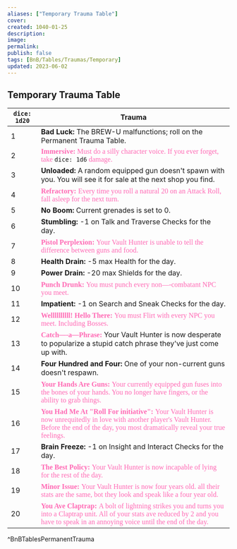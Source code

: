 ```yaml
---
aliases: ["Temporary Trauma Table"]
cover: 
created: 1040-01-25
description: 
image: 
permalink: 
publish: false
tags: [BnB/Tables/Traumas/Temporary]
updated: 2023-06-02
---
```


## Temporary Trauma Table

| `dice: 1d20` | **Trauma**                                                                                                                                                                                                                                                                          |
| ------------ | ----------------------------------------------------------------------------------------------------------------------------------------------------------------------------------------------------------------------------------------------------------------------------------- |
| 1            | **Bad Luck:** The BREW-U malfunctions; roll on the Permanent Trauma Table.                                                                                                                                                                                                          |
| 2            | **<span style="color: hotpink;font-family: Gill Sans;style">Immersive:</span>**<span style="color: hotpink;font-family: Gill Sans"> Must do a silly character voice. If you ever forget, take </span>`dice: 1d6`<span style="color: hotpink;font-family: Gill Sans"> damage.</span> |
| 3            | **Unloaded:** A random equipped gun doesn't spawn with you. You will see it for sale at the next shop you find.                                                                                                                                                                     |
| 4            | **<span style="color: hotpink;font-family: Gill Sans;style">Refractory:</span>** <span style="color: hotpink;font-family: Gill Sans;style">Every time you roll a natural 20 on an Attack Roll, fall asleep for the next turn.</span>                                                                                                                                                                                  |
| 5            | **No Boom:** Current grenades is set to 0.                                                                                                                                                                                                                                          |
| 6            | **Stumbling:** -1 on Talk and Traverse Checks for the day.                                                                                                                                                                                                                          |
| 7            | **<span style="color: hotpink;font-family: Gill Sans;style">Pistol Perplexion:</span>** <span style="color: hotpink;font-family: Gill Sans;style">Your Vault Hunter is unable to tell the difference between guns and food.</span>                                                                                                                                                                                    |
| 8            | **Health Drain:** -5 max Health for the day.                                                                                                                                                                                                                                        |
| 9            | **Power Drain:** -20 max Shields for the day.                                                                                                                                                                                                                                       |
| 10           | **<span style="color: hotpink;font-family: Gill Sans;style">Punch Drunk:</span>** <span style="color: hotpink;font-family: Gill Sans;style">You must punch every non—-combatant NPC you meet.</span>                                                                                                                                                                                                              |
| 11           | **Impatient:** -1 on Search and Sneak Checks for the day.                                                                                                                                                                                                                           |
| 12           | **<span style="color: hotpink;font-family: Gill Sans;style">Wellllllllll! Hello There:</span>** <span style="color: hotpink;font-family: Gill Sans;style">You must Flirt with every NPC you meet. Including Bosses.</span>                                                                                                                                                                                                                                                                                  |
| 13           | **<span style="color: hotpink;font-family: Gill Sans;style">Catch—-a—Phrase:</span>** Your Vault Hunter is now desperate to popularize a stupid catch phrase they've just come up with.</span>                                                                                                                                                                                                                                                                              |
| 14           | **Four Hundred and Four:** One of your non-current guns doesn't respawn.                                                                                                                                                                                                                                                                                    |
| 15           | **<span style="color: hotpink;font-family: Gill Sans;style">Your Hands Are Guns:</span>** <span style="color: hotpink;font-family: Gill Sans;style">Your currently equipped gun fuses into the bones of your hands. You no longer have fingers, or the ability to grab things.</span>                                                                                                                                                                                                                                                                                  |
| 16           | **<span style="color: hotpink;font-family: Gill Sans;style">You Had Me At "Roll For initiative":</span>** <span style="color: hotpink;font-family: Gill Sans;style">Your  Vault Hunter is now unrequitedly in love with another player's Vault Hunter. Before the end of the day, you most dramatically reveal your true feelings.</span>                                                                                                                                                                                                                                                                                    |
| 17           | **Brain Freeze:** -1 on Insight and Interact Checks for the day.                                                                                                                                                                                                                                                                                    |
| 18           |  **<span style="color: hotpink;font-family: Gill Sans;style">The Best Policy:</span>** <span style="color: hotpink;font-family: Gill Sans;style">Your Vault Hunter is now incapable of lying for the rest of the day.</span>                                                                                                                                                                                                                                                                                   |
| 19           |  **<span style="color: hotpink;font-family: Gill Sans;style">Minor Issue:</span>** <span style="color: hotpink;font-family: Gill Sans;style">Your Vault Hunter is now four years old. all their stats are the same, bot they look and speak like a four year old.</span>                                                                                                                                                                                                                                                                                   |
| 20             | **<span style="color: hotpink;font-family: Gill Sans;style">You Ave Claptrap:</span>** <span style="color: hotpink;font-family: Gill Sans;style">A bolt of lightning strikes you and turns you into a Claptrap unit. All of your stats ave reduced by 2 and you have to speak in an annoying voice until the end of the day.</span>                                                                                                                                                                                                                                                                                    |
^BnBTablesPermanentTrauma
